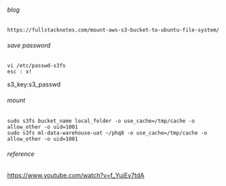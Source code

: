 ###### blog
```
https://fullstacknotes.com/mount-aws-s3-bucket-to-ubuntu-file-system/
```

###### save password
```
vi /etc/passwd-s3fs
esc : x!
```

s3_key:s3_passwd


###### mount
```
sudo s3fs bucket_name local_folder -o use_cache=/tmp/cache -o allow_other -o uid=1001 
sudo s3fs ml-data-warehouse-uat ~/phq8 -o use_cache=/tmp/cache -o allow_other -o uid=1001 
```

###### reference
https://www.youtube.com/watch?v=f_YujEv7tdA




